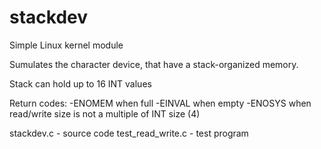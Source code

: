 # stackdev
Simple Linux kernel module

Sumulates the character device, that have a stack-organized memory.

Stack can hold up to 16 INT values 

Return codes:
-ENOMEM when full 
-EINVAL when empty
-ENOSYS when read/write size is not a multiple of INT size (4)

stackdev.c - source code
test_read_write.c - test program


